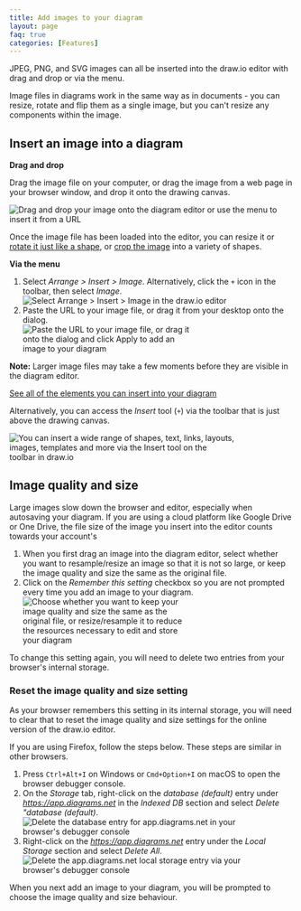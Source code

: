 ```yaml
---
title: Add images to your diagram
layout: page
faq: true
categories: [Features]
---
```


JPEG, PNG, and SVG images can all be inserted into the draw.io editor with drag and drop or via the menu. 

Image files in diagrams work in the same way as in documents - you can resize, rotate and flip them as a single image, but you can't resize any components within the image. 

## Insert an image into a diagram

**Drag and drop** 

Drag the image file on your computer, or drag the image from a web page in your browser window, and drop it onto the drawing canvas. 

<img src="/assets/img/blog/image-insert.gif" style="max-width:100%;height:auto;" alt="Drag and drop your image onto the diagram editor or use the menu to insert it from a URL">

Once the image file has been loaded into the editor, you can resize it or [rotate it just like a shape](/blog/rotate-shapes.html), or [crop the image](/doc/faq/image-crop.html) into a variety of shapes.

**Via the menu** 

1. Select _Arrange > Insert > Image_.  Alternatively, click the ``+`` icon in the toolbar, then select _Image_.
<br /><img src="/assets/img/blog/arrange-insert-image.png" style="width=100%;max-width:400px;height:auto;" alt="Select Arrange > Insert > Image in the draw.io editor">
1. Paste the URL to your image file, or drag it from your desktop onto the dialog.
<br /><img src="/assets/img/blog/image-insert-url.png" style="width=100%;max-width:300px;height:auto;" alt="Paste the URL to your image file, or drag it onto the dialog and click Apply to add an image to your diagram">

**Note:** Larger image files may take a few moments before they are visible in the diagram editor.

[See all of the elements you can insert into your diagram](/doc/faq/arrange-insert-menu.html)

Alternatively, you can access the _Insert_ tool (``+``) via the toolbar that is just above the drawing canvas.

<img src="/assets/img/blog/toolbar-insert.png" style="width=100%;max-width:400px;height:auto;" alt="You can insert a wide range of shapes, text, links, layouts, images, templates and more via the Insert tool on the toolbar in draw.io">

## Image quality and size

Large images slow down the browser and editor, especially when autosaving your diagram. If you are using a cloud platform like Google Drive or One Drive, the file size of the image you insert into the editor counts towards your account's 

1. When you first drag an image into the diagram editor, select whether you want to resample/resize an image so that it is not so large, or keep the image quality and size the same as the original file.
2. Click on the _Remember this setting_ checkbox so you are not prompted every time you add an image to your diagram.
<br /><img src="/assets/img/blog/image-insert-resize-setting.png" style="width=100%;max-width:300px;height:auto;" alt="Choose whether you want to keep your image quality and size the same as the original file, or resize/resample it to reduce the resources necessary to edit and store your diagram">

To change this setting again, you will need to delete two entries from your browser's internal storage.

### Reset the image quality and size setting

As your browser remembers this setting in its internal storage, you will need to clear that to reset the image quality and size settings for the online version of the draw.io editor. 

If you are using Firefox, follow the steps below. These steps are similar in other browsers.
1. Press ``Ctrl+Alt+I`` on Windows or ``Cmd+Option+I`` on macOS to open the browser debugger console. 
2. On the _Storage_ tab, right-click on the _database (default)_ entry under _https://app.diagrams.net_ in the _Indexed DB_ section and select _Delete "database (default)_. 
<br /><img src="/assets/img/blog/firefox-reset-image-quality-settings-indexeddb.png" style="width=100%;max-width:400px;height:auto;" alt="Delete the database entry for app.diagrams.net in your browser's debugger console">
3. Right-click on the _https://app.diagrams.net_ entry under the _Local Storage_ section and select _Delete All_.
<br /><img src="/assets/img/blog/firefox-reset-image-quality-settings-localstorage.png" style="width=100%;max-width:400px;height:auto;" alt="Delete the app.diagrams.net local storage entry via your browser's debugger console">

When you next add an image to your diagram, you will be prompted to choose the image quality and size behaviour.